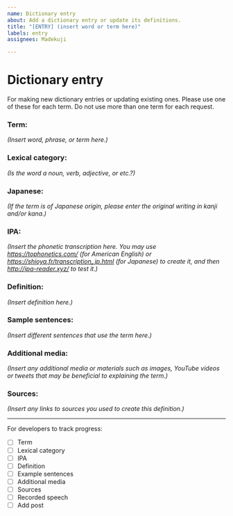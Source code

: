 ```yaml
---
name: Dictionary entry
about: Add a dictionary entry or update its definitions.
title: "[ENTRY] (insert word or term here)"
labels: entry
assignees: Madekuji

---
```


# Dictionary entry
For making new dictionary entries or updating existing ones. Please use one of these for each term. Do not use more than one term for each request.

### Term:
*(Insert word, phrase, or term here.)*


### Lexical category:
*(Is the word a noun, verb, adjective, or etc.?)*


### Japanese:
*(If the term is of Japanese origin, please enter the original writing in kanji and/or kana.)*


### IPA:
*(Insert the phonetic transcription here. You may use https://tophonetics.com/ (for American English) or https://shioya.fr/transcription_jp.html (for Japanese) to create it, and then http://ipa-reader.xyz/ to test it.)*


### Definition:
*(Insert definition here.)*


### Sample sentences:
*(Insert different sentences that use the term here.)*


### Additional media:
*(Insert any additional media or materials such as images, YouTube videos or tweets that may be beneficial to explaining the term.)*


### Sources:
*(Insert any links to sources you used to create this definition.)*


---
For developers to track progress:
- [ ] Term
- [ ] Lexical category
- [ ] IPA
- [ ] Definition
- [ ] Example sentences
- [ ] Additional media
- [ ] Sources
- [ ] Recorded speech
- [ ] Add post
